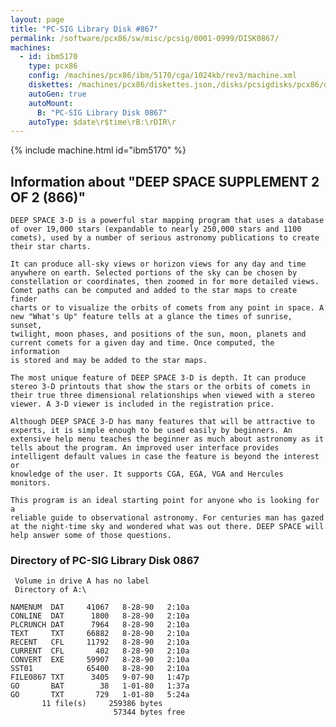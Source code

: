 ```yaml
---
layout: page
title: "PC-SIG Library Disk #867"
permalink: /software/pcx86/sw/misc/pcsig/0001-0999/DISK0867/
machines:
  - id: ibm5170
    type: pcx86
    config: /machines/pcx86/ibm/5170/cga/1024kb/rev3/machine.xml
    diskettes: /machines/pcx86/diskettes.json,/disks/pcsigdisks/pcx86/diskettes.json
    autoGen: true
    autoMount:
      B: "PC-SIG Library Disk 0867"
    autoType: $date\r$time\rB:\rDIR\r
---
```


{% include machine.html id="ibm5170" %}

## Information about "DEEP SPACE SUPPLEMENT 2 OF 2 (866)"

    DEEP SPACE 3-D is a powerful star mapping program that uses a database
    of over 19,000 stars (expandable to nearly 250,000 stars and 1100
    comets), used by a number of serious astronomy publications to create
    their star charts.
    
    It can produce all-sky views or horizon views for any day and time
    anywhere on earth. Selected portions of the sky can be chosen by
    constellation or coordinates, then zoomed in for more detailed views.
    Comet paths can be computed and added to the star maps to create finder
    charts or to visualize the orbits of comets from any point in space. A
    new "What's Up" feature tells at a glance the times of sunrise, sunset,
    twilight, moon phases, and positions of the sun, moon, planets and
    current comets for a given day and time. Once computed, the information
    is stored and may be added to the star maps.
    
    The most unique feature of DEEP SPACE 3-D is depth. It can produce
    stereo 3-D printouts that show the stars or the orbits of comets in
    their true three dimensional relationships when viewed with a stereo
    viewer. A 3-D viewer is included in the registration price.
    
    Although DEEP SPACE 3-D has many features that will be attractive to
    experts, it is simple enough to be used easily by beginners. An
    extensive help menu teaches the beginner as much about astronomy as it
    tells about the program. An improved user interface provides
    intelligent default values in case the feature is beyond the interest or
    knowledge of the user. It supports CGA, EGA, VGA and Hercules monitors.
    
    This program is an ideal starting point for anyone who is looking for a
    reliable guide to observational astronomy. For centuries man has gazed
    at the night-time sky and wondered what was out there. DEEP SPACE will
    help answer some of those questions.

### Directory of PC-SIG Library Disk 0867

     Volume in drive A has no label
     Directory of A:\

    NAMENUM  DAT     41067   8-28-90   2:10a
    CONLINE  DAT      1800   8-28-90   2:10a
    PLCRUNCH DAT      7964   8-28-90   2:10a
    TEXT     TXT     66882   8-28-90   2:10a
    RECENT   CFL     11792   8-28-90   2:10a
    CURRENT  CFL       402   8-28-90   2:10a
    CONVERT  EXE     59907   8-28-90   2:10a
    SST01            65400   8-28-90   2:10a
    FILE0867 TXT      3405   9-07-90   1:47p
    GO       BAT        38   1-01-80   1:37a
    GO       TXT       729   1-01-80   5:24a
           11 file(s)     259386 bytes
                           57344 bytes free
